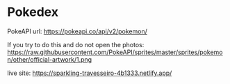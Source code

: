 # Pokedex

PokeAPI url: https://pokeapi.co/api/v2/pokemon/

If you try to do this and do not open the photos:
https://raw.githubusercontent.com/PokeAPI/sprites/master/sprites/pokemon/other/official-artwork/1.png

live site: https://sparkling-travesseiro-4b1333.netlify.app/
